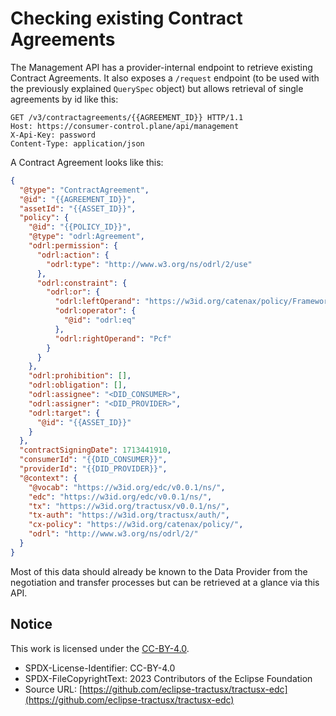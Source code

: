 # Checking existing Contract Agreements

The Management API has a provider-internal endpoint to retrieve existing Contract Agreements. It also exposes a `/request`
endpoint (to be used with the previously explained `QuerySpec` object) but allows retrieval of single agreements by id
like this:

```http request
GET /v3/contractagreements/{{AGREEMENT_ID}} HTTP/1.1
Host: https://consumer-control.plane/api/management
X-Api-Key: password
Content-Type: application/json
```

A Contract Agreement looks like this:

```json
{
  "@type": "ContractAgreement",
  "@id": "{{AGREEMENT_ID}}",
  "assetId": "{{ASSET_ID}}",
  "policy": {
    "@id": "{{POLICY_ID}}",
    "@type": "odrl:Agreement",
    "odrl:permission": {
      "odrl:action": {
        "odrl:type": "http://www.w3.org/ns/odrl/2/use"
      },
      "odrl:constraint": {
        "odrl:or": {
          "odrl:leftOperand": "https://w3id.org/catenax/policy/FrameworkAgreement",
          "odrl:operator": {
            "@id": "odrl:eq"
          },
          "odrl:rightOperand": "Pcf"
        }
      }
    },
    "odrl:prohibition": [],
    "odrl:obligation": [],
    "odrl:assignee": "<DID_CONSUMER>",
    "odrl:assigner": "<DID_PROVIDER>",
    "odrl:target": {
      "@id": "{{ASSET_ID}}"
    }
  },
  "contractSigningDate": 1713441910,
  "consumerId": "{{DID_CONSUMER}}",
  "providerId": "{{DID_PROVIDER}}",
  "@context": {
    "@vocab": "https://w3id.org/edc/v0.0.1/ns/",
    "edc": "https://w3id.org/edc/v0.0.1/ns/",
    "tx": "https://w3id.org/tractusx/v0.0.1/ns/",
    "tx-auth": "https://w3id.org/tractusx/auth/",
    "cx-policy": "https://w3id.org/catenax/policy/",
    "odrl": "http://www.w3.org/ns/odrl/2/"
  }
}
```

Most of this data should already be known to the Data Provider from the negotiation and transfer processes but can be
retrieved at a glance via this API.

## Notice

This work is licensed under the [CC-BY-4.0](https://creativecommons.org/licenses/by/4.0/legalcode).

- SPDX-License-Identifier: CC-BY-4.0
- SPDX-FileCopyrightText: 2023 Contributors of the Eclipse Foundation
- Source URL: [https://github.com/eclipse-tractusx/tractusx-edc](https://github.com/eclipse-tractusx/tractusx-edc)
